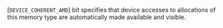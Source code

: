 [`DEVICE_COHERENT_AMD`] bit specifies that
device accesses to allocations of this memory type are automatically
made available and visible.